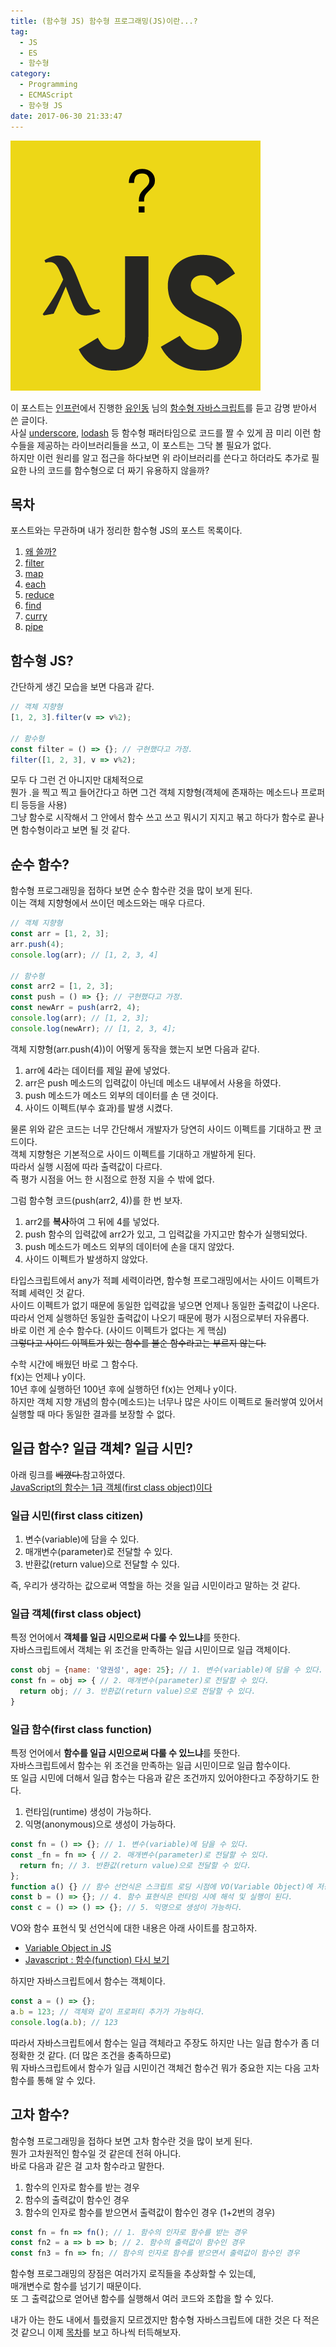 ```yaml
---
title: (함수형 JS) 함수형 프로그래밍(JS)이란...?
tag:
  - JS
  - ES
  - 함수형
category:
  - Programming
  - ECMAScript
  - 함수형 JS
date: 2017-06-30 21:33:47
---
```

![](/images/js-func-00-what/thumb.png)

이 포스트는 [인프런](https://www.inflearn.com/)에서 진행한 [유인동](https://www.facebook.com/profile.php?id=100011413063178) 님의 [함수형 자바스크립트](https://www.inflearn.com/course/%ED%95%A8%EC%88%98%ED%98%95-%ED%94%84%EB%A1%9C%EA%B7%B8%EB%9E%98%EB%B0%8D/)를 듣고 감명 받아서 쓴 글이다.  
사실 [underscore](http://underscorejs.org/), [lodash](https://lodash.com/) 등 함수형 패러타임으로 코드를 짤 수 있게 끔
미리 이런 함수들을 제공하는 라이브러리들을 쓰고, 이 포스트는 그닥 볼 필요가 없다.  
하지만 이런 원리를 알고 접근을 하다보면 위 라이브러리를 쓴다고 하더라도 추가로 필요한 나의 코드를 함수형으로 더 짜기 유용하지 않을까?  

## 목차
포스트와는 무관하며 내가 정리한 함수형 JS의 포스트 목록이다.  
1. [왜 쓸까?](/2017/06/26/js-func-01-why-make/)  
2. [filter](/2017/06/26/js-func-02-filter/)  
3. [map](/2017/06/26/js-func-03-map/)  
4. [each](/2017/06/26/js-func-04-each/)  
5. [reduce](/2017/06/26/js-func-05-reduce/)  
6. [find](/2017/06/28/js-func-06-find/)  
7. [curry](/2017/06/30/js-func-07-curry/)  
8. [pipe](/2017/06/30/js-func-08-pipe/)  

## 함수형 JS?  
간단하게 생긴 모습을 보면 다음과 같다.  
```javascript
// 객체 지향형
[1, 2, 3].filter(v => v%2);

// 함수형
const filter = () => {}; // 구현했다고 가정.
filter([1, 2, 3], v => v%2);
```
모두 다 그런 건 아니지만 대체적으로  
뭔가 .을 찍고 찍고 들어간다고 하면 그건 객체 지향형(객체에 존재하는 메소드나 프로퍼티 등등을 사용)  
그냥 함수로 시작해서 그 안에서 함수 쓰고 쓰고 뭐시기 지지고 볶고 하다가 함수로 끝나면 함수형이라고 보면 될 것 같다.  

## 순수 함수?
함수형 프로그래밍을 접하다 보면 순수 함수란 것을 많이 보게 된다.  
이는 객체 지향형에서 쓰이던 메소드와는 매우 다르다.  
```javascript
// 객체 지향형
const arr = [1, 2, 3];
arr.push(4);
console.log(arr); // [1, 2, 3, 4]

// 함수형
const arr2 = [1, 2, 3];
const push = () => {}; // 구현했다고 가정.
const newArr = push(arr2, 4);
console.log(arr); // [1, 2, 3];
console.log(newArr); // [1, 2, 3, 4];
```
객체 지향형(arr.push(4))이 어떻게 동작을 했는지 보면 다음과 같다.  
1. arr에 4라는 데이터를 제일 끝에 넣었다.  
2. arr은 push 메소드의 입력값이 아닌데 메소드 내부에서 사용을 하였다.  
3. push 메소드가 메소드 외부의 데이터를 손 댄 것이다.  
4. 사이드 이펙트(부수 효과)를 발생 시켰다.

물론 위와 같은 코드는 너무 간단해서 개발자가 당연히 사이드 이펙트를 기대하고 짠 코드이다.  
객체 지향형은 기본적으로 사이드 이펙트를 기대하고 개발하게 된다.  
따라서 실행 시점에 따라 출력값이 다르다.  
즉 평가 시점을 어느 한 시점으로 한정 지을 수 밖에 없다.  

그럼 함수형 코드(push(arr2, 4))를 한 번 보자.  
1. arr2를 **복사**하여 그 뒤에 4를 넣었다.  
2. push 함수의 입력값에 arr2가 있고, 그 입력값을 가지고만 함수가 실행되었다.  
3. push 메소드가 메소드 외부의 데이터에 손을 대지 않았다.  
4. 사이드 이펙트가 발생하지 않았다.  

타입스크립트에서 any가 적폐 세력이라면, 함수형 프로그래밍에서는 사이드 이펙트가 적폐 세력인 것 같다.  
사이드 이펙트가 없기 때문에 동일한 입력값을 넣으면 언제나 동일한 출력값이 나온다.  
따라서 언제 실행하던 동일한 출력값이 나오기 때문에 평가 시점으로부터 자유롭다.  
바로 이런 게 순수 함수다. (사이드 이펙트가 없다는 게 핵심)  
~~그렇다고 사이드 이펙트가 있는 함수를 불순 함수라고는 부르지 않는다.~~

수학 시간에 배웠던 바로 그 함수다.  
f(x)는 언제나 y이다.  
10년 후에 실행하던 100년 후에 실행하던 f(x)는 언제나 y이다.  
하지만 객체 지향 개념의 함수(메소드)는 너무나 많은 사이드 이펙트로 둘러쌓여 있어서 실행할 때 마다 동일한 결과를 보장할 수 없다.  

## 일급 함수? 일급 객체? 일급 시민?
아래 링크를 ~~베꼈다.~~참고하였다.  
[JavaScript의 함수는 1급 객체(first class object)이다](http://bestalign.github.io/2015/10/18/first-class-object/)

### 일급 시민(first class citizen)
1. 변수(variable)에 담을 수 있다.
2. 매개변수(parameter)로 전달할 수 있다.
3. 반환값(return value)으로 전달할 수 있다.

즉, 우리가 생각하는 값으로써 역할을 하는 것을 일급 시민이라고 말하는 것 같다.  

### 일급 객체(first class object)  
특정 언어에서 **객체를 일급 시민으로써 다룰 수 있느냐**를 뜻한다.  
자바스크립트에서 객체는 위 조건을 만족하는 일급 시민이므로 일급 객체이다.  
```javascript
const obj = {name: '양권성', age: 25}; // 1. 변수(variable)에 담을 수 있다.
const fn = obj => { // 2. 매개변수(parameter)로 전달할 수 있다.
  return obj; // 3. 반환값(return value)으로 전달할 수 있다.
}
```

### 일급 함수(first class function)
특정 언어에서 **함수를 일급 시민으로써 다룰 수 있느냐**를 뜻한다.  
자바스크립트에서 함수는 위 조건을 만족하는 일급 시민이므로 일급 함수이다.  
또 일급 시민에 더해서 일급 함수는 다음과 같은 조건까지 있어야한다고 주장하기도 한다.  
1. 런타임(runtime) 생성이 가능하다.  
2. 익명(anonymous)으로 생성이 가능하다.

```javascript
const fn = () => {}; // 1. 변수(variable)에 담을 수 있다.
const _fn = fn => { // 2. 매개변수(parameter)로 전달할 수 있다.
  return fn; // 3. 반환값(return value)으로 전달할 수 있다.
};
function a() {} // 함수 선언식은 스크립트 로딩 시점에 VO(Variable Object)에 저장됨.
const b = () => {}; // 4. 함수 표현식은 런타임 시에 해석 및 실행이 된다.  
const c = () => () => {}; // 5. 익명으로 생성이 가능하다.
```
VO와 함수 표현식 및 선언식에 대한 내용은 아래 사이트를 참고하자.  
* [Variable Object in JS](http://mohwa.github.io/blog/javascript/2015/10/14/vo-inJS/)  
* [Javascript : 함수(function) 다시 보기](http://www.nextree.co.kr/p4150/)

하지만 자바스크립트에서 함수는 객체이다.  
```javascript
const a = () => {};
a.b = 123; // 객체와 같이 프로퍼티 추가가 가능하다.
console.log(a.b); // 123
```
따라서 자바스크립트에서 함수는 일급 객체라고 주장도 하지만 나는 일급 함수가 좀 더 정확한 것 같다. (더 많은 조건을 충족하므로)  
뭐 자바스크립트에서 함수가 일급 시민이건 객체건 함수건 뭐가 중요한 지는 다음 고차 함수를 통해 알 수 있다.

## 고차 함수?
함수형 프로그래밍을 접하다 보면 고차 함수란 것을 많이 보게 된다.  
뭔가 고차원적인 함수일 것 같은데 전혀 아니다.  
바로 다음과 같은 걸 고차 함수라고 말한다.  

1. 함수의 인자로 함수를 받는 경우  
2. 함수의 출력값이 함수인 경우  
3. 함수의 인자로 함수를 받으면서 출력값이 함수인 경우 (1+2번의 경우)

```javascript
const fn = fn => fn(); // 1. 함수의 인자로 함수를 받는 경우
const fn2 = a => b => b; // 2. 함수의 출력값이 함수인 경우
const fn3 = fn => fn; // 함수의 인자로 함수를 받으면서 출력값이 함수인 경우
```

함수형 프로그래밍의 장점은 여러가지 로직들을 추상화할 수 있는데,  
매개변수로 함수를 넘기기 때문이다.  
또 그 출력값으로 얻어낸 함수를 실행해서 여러 코드와 조합을 할 수 있다.  

내가 아는 한도 내에서 틀렸을지 모르겠지만 함수형 자바스크립트에 대한 것은 다 적은 것 같으니 이제 [목차](#목차)를 보고 하나씩 터득해보자.